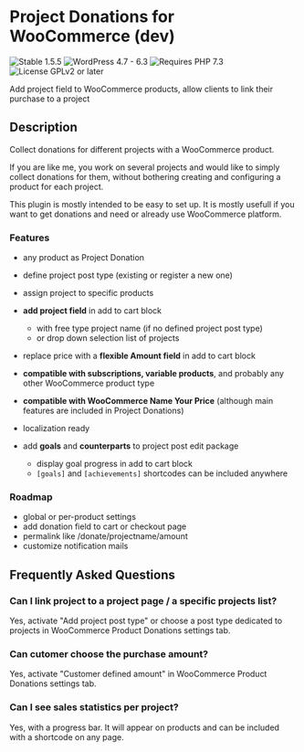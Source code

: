 # Project Donations for WooCommerce (dev)

![Stable 1.5.5](https://badgen.net/badge/Stable/1.5.5/00aa00) ![WordPress 4.7 - 6.3](https://badgen.net/badge/WordPress/4.7%20-%206.3/3858e9) ![Requires PHP 7.3](https://badgen.net/badge/PHP/7.3/7884bf) ![License GPLv2 or later](https://badgen.net/badge/License/GPLv2%20or%20later/aa0000)

Add project field to WooCommerce products, allow clients to link their purchase to a project

## Description

Collect donations for different projects with a WooCommerce product.

If you are like me, you work on several projects and would like to simply collect donations for them, without bothering creating and configuring a product for each project.

This plugin is mostly intended to be easy to set up. It is mostly usefull if you want to get donations and need or already use WooCommerce platform.

### Features

- any product as Project Donation
- define project post type (existing or register a new one)
- assign project to specific products
- **add project field** in add to cart block

  - with free type project name (if no defined project post type)
  - or drop down selection list of projects

- replace price with a **flexible Amount field** in add to cart block
- **compatible with subscriptions, variable products**, and probably any other WooCommerce product type
- **compatible with WooCommerce Name Your Price** (although main features are included in Project Donations)
- localization ready
- add **goals** and **counterparts** to project post edit package

  - display goal progress in add to cart block
  - `[goals]` and `[achievements]` shortcodes can be included anywhere

### Roadmap

- global or per-product settings
- add donation field to cart or checkout page
- permalink like /donate/projectname/amount
- customize notification mails

## Frequently Asked Questions

### Can I link project to a project page / a specific projects list?

Yes, activate "Add project post type" or choose a post type dedicated to projects in WooCommerce Product Donations settings tab.

### Can cutomer choose the purchase amount?

Yes, activate "Customer defined amount" in WooCommerce Product Donations settings tab.

### Can I see sales statistics per project?

Yes, with a progress bar. It will appear on products and can be included with a shortcode on any page.
